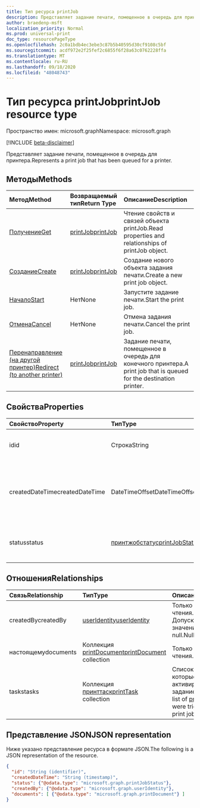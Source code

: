 ```yaml
---
title: Тип ресурса printJob
description: Представляет задание печати, помещенное в очередь для принтера.
author: braedenp-msft
localization_priority: Normal
ms.prod: universal-print
doc_type: resourcePageType
ms.openlocfilehash: 2c0a1bdb4ec3ebe3c87b5b40595d30cf9108c5bf
ms.sourcegitcommit: acdf972e2f25fef2c6855f6f28a63c0762228ffa
ms.translationtype: MT
ms.contentlocale: ru-RU
ms.lasthandoff: 09/18/2020
ms.locfileid: "48048743"
---
```

# <a name="printjob-resource-type"></a><span data-ttu-id="f970c-103">Тип ресурса printJob</span><span class="sxs-lookup"><span data-stu-id="f970c-103">printJob resource type</span></span>

<span data-ttu-id="f970c-104">Пространство имен: microsoft.graph</span><span class="sxs-lookup"><span data-stu-id="f970c-104">Namespace: microsoft.graph</span></span>

[!INCLUDE [beta-disclaimer](../../includes/beta-disclaimer.md)]

<span data-ttu-id="f970c-105">Представляет задание печати, помещенное в очередь для принтера.</span><span class="sxs-lookup"><span data-stu-id="f970c-105">Represents a print job that has been queued for a printer.</span></span>

## <a name="methods"></a><span data-ttu-id="f970c-106">Методы</span><span class="sxs-lookup"><span data-stu-id="f970c-106">Methods</span></span>

| <span data-ttu-id="f970c-107">Метод</span><span class="sxs-lookup"><span data-stu-id="f970c-107">Method</span></span>       | <span data-ttu-id="f970c-108">Возвращаемый тип</span><span class="sxs-lookup"><span data-stu-id="f970c-108">Return Type</span></span> | <span data-ttu-id="f970c-109">Описание</span><span class="sxs-lookup"><span data-stu-id="f970c-109">Description</span></span> |
|:-------------|:------------|:------------|
| [<span data-ttu-id="f970c-110">Получение</span><span class="sxs-lookup"><span data-stu-id="f970c-110">Get</span></span>](../api/printjob-get.md) | [<span data-ttu-id="f970c-111">printJob</span><span class="sxs-lookup"><span data-stu-id="f970c-111">printJob</span></span>](printjob.md) | <span data-ttu-id="f970c-112">Чтение свойств и связей объекта printJob.</span><span class="sxs-lookup"><span data-stu-id="f970c-112">Read properties and relationships of printJob object.</span></span> |
| [<span data-ttu-id="f970c-113">Создание</span><span class="sxs-lookup"><span data-stu-id="f970c-113">Create</span></span>](../api/printer-post-jobs.md) | [<span data-ttu-id="f970c-114">printJob</span><span class="sxs-lookup"><span data-stu-id="f970c-114">printJob</span></span>](printjob.md) | <span data-ttu-id="f970c-115">Создание нового объекта задания печати.</span><span class="sxs-lookup"><span data-stu-id="f970c-115">Create a new print job object.</span></span> |
| [<span data-ttu-id="f970c-116">Начало</span><span class="sxs-lookup"><span data-stu-id="f970c-116">Start</span></span>](../api/printjob-startprintjob.md)|<span data-ttu-id="f970c-117">Нет</span><span class="sxs-lookup"><span data-stu-id="f970c-117">None</span></span>|<span data-ttu-id="f970c-118">Запустите задание печати.</span><span class="sxs-lookup"><span data-stu-id="f970c-118">Start the print job.</span></span>|
| [<span data-ttu-id="f970c-119">Отмена</span><span class="sxs-lookup"><span data-stu-id="f970c-119">Cancel</span></span>](../api/printjob-cancelprintjob.md)|<span data-ttu-id="f970c-120">Нет</span><span class="sxs-lookup"><span data-stu-id="f970c-120">None</span></span>|<span data-ttu-id="f970c-121">Отмена задания печати.</span><span class="sxs-lookup"><span data-stu-id="f970c-121">Cancel the print job.</span></span>|
| [<span data-ttu-id="f970c-122">Перенаправление (на другой принтер)</span><span class="sxs-lookup"><span data-stu-id="f970c-122">Redirect (to another printer)</span></span>](../api/printjob-redirect.md) | [<span data-ttu-id="f970c-123">printJob</span><span class="sxs-lookup"><span data-stu-id="f970c-123">printJob</span></span>](printjob.md) | <span data-ttu-id="f970c-124">Задание печати, помещенное в очередь для конечного принтера.</span><span class="sxs-lookup"><span data-stu-id="f970c-124">A print job that is queued for the destination printer.</span></span> |

## <a name="properties"></a><span data-ttu-id="f970c-125">Свойства</span><span class="sxs-lookup"><span data-stu-id="f970c-125">Properties</span></span>
| <span data-ttu-id="f970c-126">Свойство</span><span class="sxs-lookup"><span data-stu-id="f970c-126">Property</span></span>     | <span data-ttu-id="f970c-127">Тип</span><span class="sxs-lookup"><span data-stu-id="f970c-127">Type</span></span>        | <span data-ttu-id="f970c-128">Описание</span><span class="sxs-lookup"><span data-stu-id="f970c-128">Description</span></span> |
|:-------------|:------------|:------------|
|<span data-ttu-id="f970c-129">id</span><span class="sxs-lookup"><span data-stu-id="f970c-129">id</span></span>|<span data-ttu-id="f970c-130">Строка</span><span class="sxs-lookup"><span data-stu-id="f970c-130">String</span></span>|<span data-ttu-id="f970c-131">GUID принтера.</span><span class="sxs-lookup"><span data-stu-id="f970c-131">The printer's GUID.</span></span> <span data-ttu-id="f970c-132">Только для чтения.</span><span class="sxs-lookup"><span data-stu-id="f970c-132">Read-only.</span></span>|
|<span data-ttu-id="f970c-133">createdDateTime</span><span class="sxs-lookup"><span data-stu-id="f970c-133">createdDateTime</span></span>|<span data-ttu-id="f970c-134">DateTimeOffset</span><span class="sxs-lookup"><span data-stu-id="f970c-134">DateTimeOffset</span></span>|<span data-ttu-id="f970c-135">Значение DateTimeOffset при создании задания.</span><span class="sxs-lookup"><span data-stu-id="f970c-135">The DateTimeOffset when the job was created.</span></span> <span data-ttu-id="f970c-136">Только для чтения.</span><span class="sxs-lookup"><span data-stu-id="f970c-136">Read-only.</span></span>|
|<span data-ttu-id="f970c-137">status</span><span class="sxs-lookup"><span data-stu-id="f970c-137">status</span></span>|[<span data-ttu-id="f970c-138">принтжобстатус</span><span class="sxs-lookup"><span data-stu-id="f970c-138">printJobStatus</span></span>](printjobstatus.md)|<span data-ttu-id="f970c-139">Состояние задания печати.</span><span class="sxs-lookup"><span data-stu-id="f970c-139">The status of the print job.</span></span> <span data-ttu-id="f970c-140">Только для чтения.</span><span class="sxs-lookup"><span data-stu-id="f970c-140">Read-only.</span></span>|

## <a name="relationships"></a><span data-ttu-id="f970c-141">Отношения</span><span class="sxs-lookup"><span data-stu-id="f970c-141">Relationships</span></span>
| <span data-ttu-id="f970c-142">Связь</span><span class="sxs-lookup"><span data-stu-id="f970c-142">Relationship</span></span> | <span data-ttu-id="f970c-143">Тип</span><span class="sxs-lookup"><span data-stu-id="f970c-143">Type</span></span>        | <span data-ttu-id="f970c-144">Описание</span><span class="sxs-lookup"><span data-stu-id="f970c-144">Description</span></span> |
|:-------------|:------------|:------------|
|<span data-ttu-id="f970c-145">createdBy</span><span class="sxs-lookup"><span data-stu-id="f970c-145">createdBy</span></span>|[<span data-ttu-id="f970c-146">userIdentity</span><span class="sxs-lookup"><span data-stu-id="f970c-146">userIdentity</span></span>](useridentity.md)| <span data-ttu-id="f970c-147">Только для чтения.</span><span class="sxs-lookup"><span data-stu-id="f970c-147">Read-only.</span></span> <span data-ttu-id="f970c-148">Допускается значение null.</span><span class="sxs-lookup"><span data-stu-id="f970c-148">Nullable.</span></span>|
|<span data-ttu-id="f970c-149">настоящему</span><span class="sxs-lookup"><span data-stu-id="f970c-149">documents</span></span>|<span data-ttu-id="f970c-150">Коллекция [printDocument](printdocument.md)</span><span class="sxs-lookup"><span data-stu-id="f970c-150">[printDocument](printdocument.md) collection</span></span>| <span data-ttu-id="f970c-151">Только для чтения.</span><span class="sxs-lookup"><span data-stu-id="f970c-151">Read-only.</span></span>|
|<span data-ttu-id="f970c-152">tasks</span><span class="sxs-lookup"><span data-stu-id="f970c-152">tasks</span></span>|<span data-ttu-id="f970c-153">Коллекция [принттаск](printtask.md)</span><span class="sxs-lookup"><span data-stu-id="f970c-153">[printTask](printtask.md) collection</span></span>|<span data-ttu-id="f970c-154">Список [принттаскс](printtask.md) , которые были активированы этим заданием печати.</span><span class="sxs-lookup"><span data-stu-id="f970c-154">A list of [printTasks](printtask.md) that were triggered by this print job.</span></span>|

## <a name="json-representation"></a><span data-ttu-id="f970c-155">Представление JSON</span><span class="sxs-lookup"><span data-stu-id="f970c-155">JSON representation</span></span>

<span data-ttu-id="f970c-156">Ниже указано представление ресурса в формате JSON.</span><span class="sxs-lookup"><span data-stu-id="f970c-156">The following is a JSON representation of the resource.</span></span>

<!-- {
  "blockType": "resource",
  "optionalProperties": [

  ],
  "@odata.type": "microsoft.graph.printJob",
  "keyProperty": "id",
  "baseType":"microsoft.graph.entity"
}-->

```json
{
  "id": "String (identifier)",
  "createdDateTime": "String (timestamp)",
  "status": {"@odata.type": "microsoft.graph.printJobStatus"},
  "createdBy": {"@odata.type": "microsoft.graph.userIdentity"},
  "documents": [ {"@odata.type": "microsoft.graph.printDocument"} ]
}

```

<!-- uuid: 8fcb5dbc-d5aa-4681-8e31-b001d5168d79
2015-10-25 14:57:30 UTC -->
<!-- {
  "type": "#page.annotation",
  "description": "printJob resource",
  "keywords": "",
  "section": "documentation",
  "tocPath": ""
}-->

